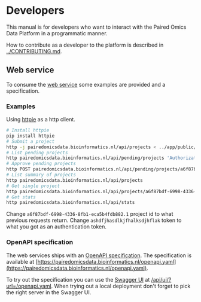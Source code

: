 # Developers

This manual is for developers who want to interact with the Paired Omics Data Platform in a programmatic manner.

How to contribute as a developer to the platform is described in [../CONTRIBUTING.md](../CONTRIBUTING.md).

## Web service

To consume the [web service](https://pairedomicsdata.bioinformatics.nl/api) some examples are provided and a specification.

### Examples

Using [httpie](https://httpie.org) as a http client.

```bash
# Install httpie
pip install httpie
# Submit a project
http -j pairedomicsdata.bioinformatics.nl/api/projects < ../app/public/examples/paired_datarecord_MSV000078839_example.json
# List pending projects
http pairedomicsdata.bioinformatics.nl/api/pending/projects 'Authorization: Bearer ashdfjhasdlkjfhalksdjhflak'
# Approve pending projects
http POST pairedomicsdata.bioinformatics.nl/api/pending/projects/a6f87bdf-6998-4336-8fb1-eca5b4fdb882.1 'Authorization: Bearer ashdfjhasdlkjfhalksdjhflak'
# List summary of projects
http pairedomicsdata.bioinformatics.nl/api/projects
# Get single project
http pairedomicsdata.bioinformatics.nl/api/projects/a6f87bdf-6998-4336-8fb1-eca5b4fdb882.1
# Get stats
http pairedomicsdata.bioinformatics.nl/api/stats
```

Change `a6f87bdf-6998-4336-8fb1-eca5b4fdb882.1` project id to what previous requests return.
Change `ashdfjhasdlkjfhalksdjhflak` token to what you got as an authentication token.

### OpenAPI specification

The web services ships with an [OpenAPI specification](https://www.openapis.org/).
The specification is available at [https://pairedomicsdata.bioinformatics.nl/openapi.yaml](https://pairedomicsdata.bioinformatics.nl/openapi.yaml).

To try out the specification you can use the [Swagger UI](https://swagger.io/tools/swagger-ui/) at [/api/ui/?url=/openapi.yaml](https://pairedomicsdata.bioinformatics.nl/api/ui/?url=/openapi.yaml). When trying out a local deployment don't forget to pick the right server in the Swagger UI.
